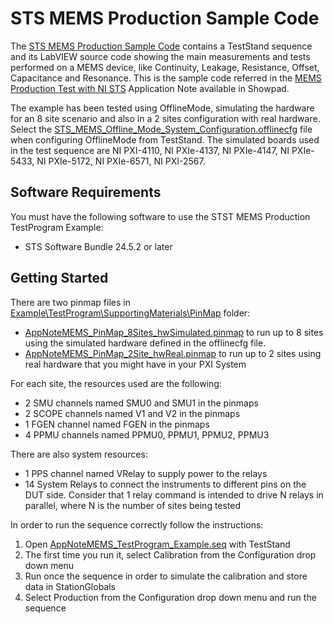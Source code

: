 # STS MEMS Production Sample Code

The [STS MEMS Production Sample Code](https://github.com/ni/stsmemsapt) contains a TestStand sequence and its LabVIEW source code showing the main measurements and tests performed on a MEMS device, like Continuity, Leakage, Resistance, Offset, Capacitance and Resonance.
This is the sample code referred in the [MEMS Production Test with NI STS](https://ni.showpad.biz/webapp2/results?query=MEMS%20Production%20Test%20%20with%20NI%20STS&scope=content&slug=b8b8850c-7073-4987-8a48-5a15e17177a8) Application Note available in Showpad.

The example has been tested using OfflineMode, simulating the hardware for an 8 site scenario and also in a 2 sites configuration with real hardware.
Select the [STS_MEMS_Offline_Mode_System_Configuration.offlinecfg](https://github.com/ni/stsmemsapt/blob/main/Example/STS_MEMS_Offline_Mode_System_Configuration.offlinecfg) file when configuring OfflineMode from TestStand.
The simulated boards used in the test sequence are NI PXI-4110, NI PXIe-4137, NI PXIe-4147, NI PXIe-5433, NI PXIe-5172, NI PXIe-6571, NI PXI-2567.

## Software Requirements
You must have the following software to use the STST MEMS Production TestProgram Example:
- STS Software Bundle 24.5.2 or later

## Getting Started
There are two pinmap files in [Example\TestProgram\SupportingMaterials\PinMap](https://github.com/ni/stsmemsapt/tree/main/Example/TestProgram/SupportingMaterials/PinMap) folder:
- [AppNoteMEMS_PinMap_8Sites_hwSimulated.pinmap](https://github.com/ni/stsmemsapt/blob/main/Example/TestProgram/SupportingMaterials/PinMap/AppNoteMEMS_PinMap_8Sites_hwSimulated.pinmap) to run up to 8 sites using the simulated hardware defined in the offlinecfg file.
- [AppNoteMEMS_PinMap_2Site_hwReal.pinmap](https://github.com/ni/stsmemsapt/blob/main/Example/TestProgram/SupportingMaterials/PinMap/AppNoteMEMS_PinMap_2Site_hwReal.pinmap) to run up to 2 sites using real hardware that you might have in your PXI System

 For each site, the resources used are the following:
 - 2 SMU channels named SMU0 and SMU1 in the pinmaps
 - 2 SCOPE channels named V1 and V2 in the pinmaps
 - 1 FGEN channel named FGEN in the pinmaps
 - 4 PPMU channels named PPMU0, PPMU1, PPMU2, PPMU3

There are also system resources:
- 1 PPS channel named VRelay to supply power to the relays
- 14 System Relays to connect the instruments to different pins on the DUT side. Consider that 1 relay command is intended to drive N relays in parallel, where N is the number of sites being tested

In order to run the sequence correctly follow the instructions:
1) Open [AppNoteMEMS_TestProgram_Example.seq](https://github.com/ni/stsmemsapt/blob/main/Example/TestProgram/AppNoteMEMS_TestProgram_Example.seq) with TestStand
2) The first time you run it, select Calibration from the Configuration drop down menu
3) Run once the sequence in order to simulate the calibration and store data in StationGlobals
4) Select Production from the Configuration drop down menu and run the sequence
